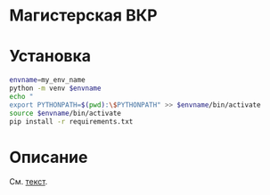# Магистерская ВКР

# Установка

```bash
envname=my_env_name
python -m venv $envname
echo "
export PYTHONPATH=$(pwd):\$PYTHONPATH" >> $envname/bin/activate
source $envname/bin/activate
pip install -r requirements.txt
```

# Описание

См. [текст](`doc/build/thesis.pdf`).
